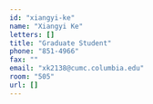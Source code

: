 ```yaml
---
id: "xiangyi-ke"
name: "Xiangyi Ke"
letters: []
title: "Graduate Student"
phone: "851-4966"
fax: ""
email: "xk2138@cumc.columbia.edu"
room: "505"
url: []
---
```

